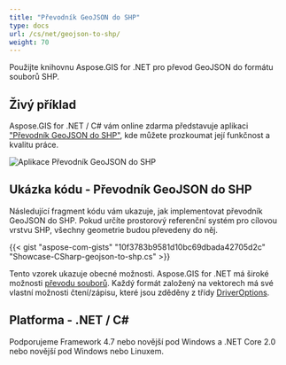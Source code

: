 ```yaml
---
title: "Převodník GeoJSON do SHP"
type: docs
url: /cs/net/geojson-to-shp/
weight: 70
---
```


Použijte knihovnu Aspose.GIS for .NET pro převod GeoJSON do formátu souborů SHP.

## **Živý příklad**

Aspose.GIS for .NET / C# vám online zdarma představuje aplikaci ["Převodník GeoJSON do SHP"](https://products.aspose.app/gis/conversion/geojson-to-shp), kde můžete prozkoumat její funkčnost a kvalitu práce.

![Aplikace Převodník GeoJSON do SHP](conversion.png)

## **Ukázka kódu - Převodník GeoJSON do SHP**

Následující fragment kódu vám ukazuje, jak implementovat převodník GeoJSON do SHP. Pokud určíte prostorový referenční systém pro cílovou vrstvu SHP, všechny geometrie budou převedeny do něj. 

{{< gist "aspose-com-gists" "10f3783b9581d10bc69dbada42705d2c" "Showcase-CSharp-geojson-to-shp.cs" >}}

Tento vzorek ukazuje obecné možnosti. Aspose.GIS for .NET má široké možnosti [převodu souborů](https://docs.aspose.com/gis/net/vector-layers/). Každý formát založený na vektorech má své vlastní možnosti čtení/zápisu, které jsou zděděny z třídy [DriverOptions](https://reference.aspose.com/gis/net/aspose.gis/driveroptions).

## **Platforma - .NET / C#**

Podporujeme Framework 4.7 nebo novější pod Windows a .NET Core 2.0 nebo novější pod Windows nebo Linuxem.
